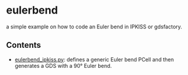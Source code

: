 # eulerbend

a simple example on how to code an Euler bend in IPKISS or gdsfactory.

## Contents

- [eulerbend_ipkiss.py](eulerbend_ipkiss.py): defines a generic Euler
  bend PCell and then generates a GDS with a 90° Euler bend.
